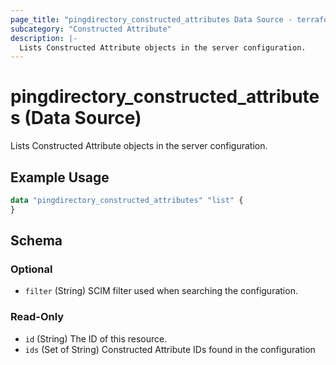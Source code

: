 ```yaml
---
page_title: "pingdirectory_constructed_attributes Data Source - terraform-provider-pingdirectory"
subcategory: "Constructed Attribute"
description: |-
  Lists Constructed Attribute objects in the server configuration.
---
```


# pingdirectory_constructed_attributes (Data Source)

Lists Constructed Attribute objects in the server configuration.

## Example Usage

```terraform
data "pingdirectory_constructed_attributes" "list" {
}
```

<!-- schema generated by tfplugindocs -->
## Schema

### Optional

- `filter` (String) SCIM filter used when searching the configuration.

### Read-Only

- `id` (String) The ID of this resource.
- `ids` (Set of String) Constructed Attribute IDs found in the configuration

